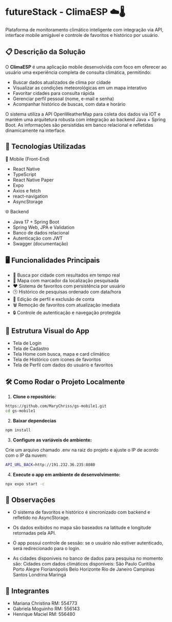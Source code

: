 # futureStack - ClimaESP ☁️🌡️

Plataforma de monitoramento climático inteligente com integração via API, interface mobile amigável e controle de favoritos e histórico por usuário.

## 📋 Descrição da Solução

O **ClimaESP** é uma aplicação mobile desenvolvida com foco em oferecer ao usuário uma experiência completa de consulta climática, permitindo:

- Buscar dados atualizados de clima por cidade
- Visualizar as condições meteorológicas em um mapa interativo
- Favoritar cidades para consulta rápida
- Gerenciar perfil pessoal (nome, e-mail e senha)
- Acompanhar histórico de buscas, com data e horário

O sistema utiliza a API OpenWeatherMap para coleta dos dados via IOT e mantém uma arquitetura robusta com integração ao backend Java + Spring Boot. As informações são persistidas em banco relacional e refletidas dinamicamente na interface.

## 🚀 Tecnologias Utilizadas

📱 Mobile (Front-End)
- React Native
- TypeScript
- React Native Paper
- Expo
- Axios e fetch
- react-navigation
- AsyncStorage

🌐 Backend
- Java 17 + Spring Boot
- Spring Web, JPA e Validation
- Banco de dados relacional
- Autenticação com JWT
- Swagger (documentação)

## 🖥️ Funcionalidades Principais

- 🔎 Busca por cidade com resultados em tempo real
- 📌 Mapa com marcador da localização pesquisada
- ❤️ Sistema de favoritos com persistência por usuário
- 🕒 Histórico de pesquisas ordenado com data/hora
- 👤 Edição de perfil e exclusão de conta
- 🗑️ Remoção de favoritos com atualização imediata
- 🔒 Controle de autenticação e navegação protegida

## 📱 Estrutura Visual do App
- Tela de Login
- Tela de Cadastro
- Tela Home com busca, mapa e card climático
- Tela de Histórico com ícones de favoritos
- Tela de Perfil com dados do usuário e favoritos

## 🛠️ Como Rodar o Projeto Localmente

1. **Clone o repositório:**

```bash
https://github.com/MaryChriss/gs-mobile1.git
cd gs-mobile1
```

2. **Baixar dependecias**

```bash
npm install
```

3. **Configure as variáveis de ambiente:**

Crie um arquivo chamado .env na raiz do projeto e ajuste o IP de acordo com o IP da nuvem:

```bash
API_URL_BACK=http://191.232.36.235:8080
```

4. **Execute o app em ambiente de desenvolvimento:**

```bash
npx expo start -c
```

## 📌 Observações

- O sistema de favoritos e histórico é sincronizado com backend e refletido no AsyncStorage.

- Os dados exibidos no mapa são baseados na latitude e longitude retornadas pela API.

- O app possui controle de sessão: se o usuário não estiver autenticado, será redirecionado para o login.

- As cidades disponiveis no banco de dados para pesquisa no momento são:
Cidades com dados climáticos disponíveis:
São Paulo
Curitiba
Porto Alegre
Florianópolis
Belo Horizonte
Rio de Janeiro
Campinas
Santos
Londrina
Maringá

## 👥 Integrantes

- Mariana Christina RM: 554773
- Gabriela Moguinho RM: 556143
- Henrique Maciel RM: 556480
